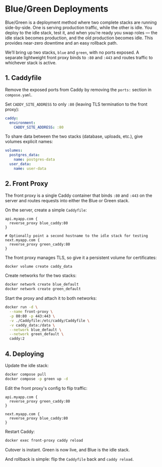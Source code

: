 # Blue/Green Deployments

Blue/Green is a deployment method where two complete stacks are running
side-by-side. One is serving production traffic, while the other is idle. You
deploy to the idle stack, test it, and when you’re ready you swap roles — the
idle stack becomes production, and the old production becomes idle. This
provides near-zero downtime and an easy rollback path.

We’ll bring up two stacks, `blue` and `green`, with no ports exposed. A
separate lightweight front proxy binds to `:80` and `:443` and routes traffic
to whichever stack is active.

## 1. Caddyfile

Remove the exposed ports from Caddy by removing the `ports:` section in
`compose.yaml`.

Set `CADDY_SITE_ADDRESS` to only `:80` (leaving TLS termination to the front
proxy):

```yaml title="compose.yaml"
caddy:
  environment:
    CADDY_SITE_ADDRESS: :80
```

To share data between the two stacks (database, uploads, etc.), give volumes
explicit names:

```yaml title="compose.yaml"
volumes:
  postgres_data:
    name: postgres-data
  user_data:
    name: user-data
```

## 2. Front Proxy

The front proxy is a single Caddy container that binds `:80` and `:443` on the
server and routes requests into either the Blue or Green stack.

On the server, create a simple `Caddyfile`:

```caddyfile title="Caddyfile"
api.myapp.com {
  reverse_proxy blue_caddy:80
}

# Optionally point a second hostname to the idle stack for testing
next.myapp.com {
  reverse_proxy green_caddy:80
}
```

The front proxy manages TLS, so give it a persistent volume for certificates:

```sh
docker volume create caddy_data
```

Create networks for the two stacks:

```sh
docker network create blue_default
docker network create green_default
```

Start the proxy and attach it to both networks:

```sh
docker run -d \
  --name front-proxy \
  -p 80:80 -p 443:443 \
  -v ./Caddyfile:/etc/caddy/Caddyfile \
  -v caddy_data:/data \
  --network blue_default \
  --network green_default \
  caddy:2
```

## 4. Deploying

Update the idle stack:

```sh
docker compose pull
docker compose -p green up -d
```

Edit the front proxy's config to flip traffic:

```caddyfile title="Caddyfile"
api.myapp.com {
  reverse_proxy green_caddy:80
}

next.myapp.com {
  reverse_proxy blue_caddy:80
}
```

Restart Caddy:

```sh
docker exec front-proxy caddy reload
```

Cutover is instant. Green is now live, and Blue is the idle stack.

And rollback is simple: flip the `Caddyfile` back and `caddy reload`.

